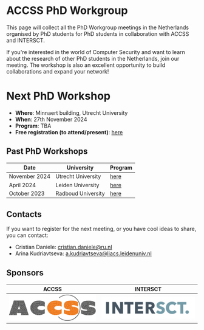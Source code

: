# ACCSS PhD Workgroup
This page will collect all the PhD Workgroup meetings in the Netherlands organised by PhD students for PhD students in collaboration with ACCSS and INTERSCT.


If you're interested in the world of Computer Security and want to learn about the research of other PhD students in the Netherlands, join our meeting. The workshop is also an excellent opportunity to build collaborations and expand your network!

# Next PhD Workshop

- **Where**: Minnaert building, Utrecht University 
- **When**: 27th November 2024
- **Program**: TBA
- **Free registration (to attend/present)**: [here](https://forms.gle/7isT6uFgJ7y1JNvk9)

## Past PhD Workshops

Date| University| Program|
---|----|----|
November 2024| Utrecht University | [here](./Meetings/2024-November.md)|
April 2024| Leiden University | [here](./Meetings/2024-April.md)|
October 2023| Radboud University | [here](./Meetings/2023-October.md)|

## Contacts

If you want to register for the next meeting, or you have cool ideas to share, you can contact:
- Cristian Daniele: cristian.daniele@ru.nl
- Arina Kudriavtseva: a.kudriavtseva@liacs.leidenuniv.nl

## Sponsors
 ACCSS  | INTERSCT  |
----|----|
![](./Logos/accss.png)  |  ![](./Logos/intersct.png)